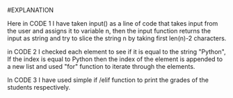 #EXPLANATION

Here in CODE 1 I have taken input() as a line of code that takes input from the user and assigns it to variable n, then the input function returns the input as string and try to slice the string n by taking first len(n)-2 characters.

in CODE 2 I checked each element to see if it is equal to the string "Python", If the index is equal to Python then the index of the element is appended to a new list and used "for" function to iterate through the elements.

In CODE 3 I have used simple if /elif function to print the grades of the students respectively.
